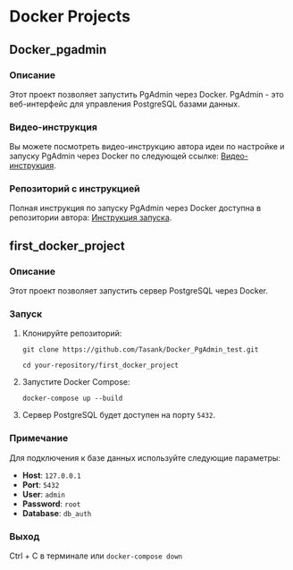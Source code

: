 # Docker Projects

## Docker_pgadmin

### Описание
Этот проект позволяет запустить PgAdmin через Docker. PgAdmin - это веб-интерфейс для управления PostgreSQL базами данных.

### Видео-инструкция
Вы можете посмотреть видео-инструкцию автора идеи по настройке и запуску PgAdmin через Docker по следующей ссылке: [Видео-инструкция](https://www.youtube.com/watch?v=NkPvabFLKsg&t=30s).

### Репозиторий с инструкцией
Полная инструкция по запуску PgAdmin через Docker доступна в репозитории автора: [Инструкция запуска](https://github.com/Kishinskiy/postgres-compose).

## first_docker_project

### Описание
Этот проект позволяет запустить сервер PostgreSQL через Docker.

### Запуск 

1. Клонируйте репозиторий:
    

    ```git clone https://github.com/Tasank/Docker_PgAdmin_test.git```
   
    ```cd your-repository/first_docker_project```
   

3. Запустите Docker Compose:
    

    ```docker-compose up --build```
   

4. Сервер PostgreSQL будет доступен на порту `5432`.



### Примечание
Для подключения к базе данных используйте следующие параметры:
- **Host**: `127.0.0.1`
- **Port**: `5432`
- **User**: `admin`
- **Password**: `root`
- **Database**: `db_auth`

### Выход
Ctrl + C в терминале или ```docker-compose down```
